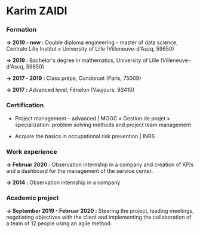 # Karim ZAIDI

### Formation

**-> 2019 - now :** Double diploma engineering - master of data science, Centrale Lille Institut x University of Lille (Villeneuve-d'Ascq, 59650)

**-> 2019 :** Bachelor's degree in mathematics, University of Lille (Villeneuve-d'Ascq, 59650)

**-> 2017 - 2019 :** Class prépa, Condorcet (Paris, 75009)

**-> 2017 :** Advanced level, Fénelon (Vaujours, 93410)


### Certification

- Project management – advanced \| MOOC « Gestion de projet »
specialization: problem solving methods and project team management

- Acquire the basics in occupational risk prevention \| INRS


### Work experience

**-> Februar 2020 :** Observation internship in a company and creation of KPIs and a dashboard for the management of the service center.

**-> 2014 :** Observation internship in a company


### Academic project

**-> September 2019 - Februar 2020 :** Steering the project, leading meetings, negotiating objectives with the client and implementing the collaboration of a team of 12 people using an agile method.
